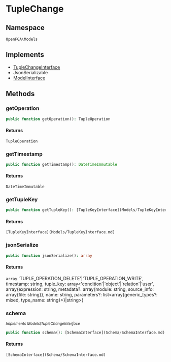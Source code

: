 # TupleChange


## Namespace
`OpenFGA\Models`

## Implements
* [TupleChangeInterface](Models/TupleChangeInterface.md)
* JsonSerializable
* [ModelInterface](Models/ModelInterface.md)

## Methods
### getOperation


```php
public function getOperation(): TupleOperation
```



#### Returns
`TupleOperation` 

### getTimestamp


```php
public function getTimestamp(): DateTimeImmutable
```



#### Returns
`DateTimeImmutable` 

### getTupleKey


```php
public function getTupleKey(): [TupleKeyInterface](Models/TupleKeyInterface.md)
```



#### Returns
`[TupleKeyInterface](Models/TupleKeyInterface.md)` 

### jsonSerialize


```php
public function jsonSerialize(): array
```



#### Returns
`array` &#039;TUPLE_OPERATION_DELETE&#039;|&#039;TUPLE_OPERATION_WRITE&#039;, timestamp: string, tuple_key: array&lt;&#039;condition&#039;|&#039;object&#039;|&#039;relation&#039;|&#039;user&#039;, array{expression: string, metadata?: array{module: string, source_info: array{file: string}}, name: string, parameters?: list&lt;array{generic_types?: mixed, type_name: string}&gt;}|string&gt;}

### schema

*<small>Implements Models\TupleChangeInterface</small>*  

```php
public function schema(): [SchemaInterface](Schema/SchemaInterface.md)
```



#### Returns
`[SchemaInterface](Schema/SchemaInterface.md)` 

